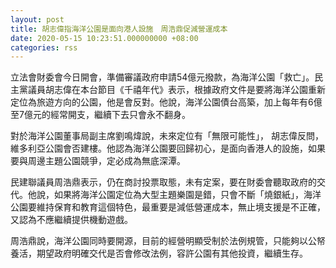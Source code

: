 ```yaml
---
layout: post
title: 胡志偉指海洋公園是面向港人設施　周浩鼎促減營運成本
date: 2020-05-15 10:23:51.000000000 +08:00
categories: rss
---
```


立法會財委會今日開會，準備審議政府申請54億元撥款，為海洋公園「救亡」。民主黨議員胡志偉在本台節目《千禧年代》表示，根據政府文件是要將海洋公園重新定位為旅遊方向的公園，他是會反對。他說，海洋公園債台高築，加上每年有6億至7億元的經常開支，繼續下去只會永不翻身。

對於海洋公園董事局副主席劉鳴煒說，未來定位有「無限可能性」， 胡志偉反問，維多利亞公園會否建樓。他認為海洋公園要回歸初心，是面向香港人的設施，如果要與周邊主題公園競爭，定必成為無底深潭。

民建聯議員周浩鼎表示，仍在商討投票取態，未有定案，要在財委會聽取政府的交代。他說，如果將海洋公園定位為大型主題樂園是錯，只會不斷「燒銀紙」，海洋公園要維持保育和教育這個特色，最重要是減低營運成本，無止境支援是不正確，又認為不應繼續提供機動遊戲。

周浩鼎說，海洋公園同時要開源，目前的經營明顯受制於法例規管，只能夠以公帑養活，期望政府明確交代是否會修改法例，容許公園有其他投資，繼續生存。
